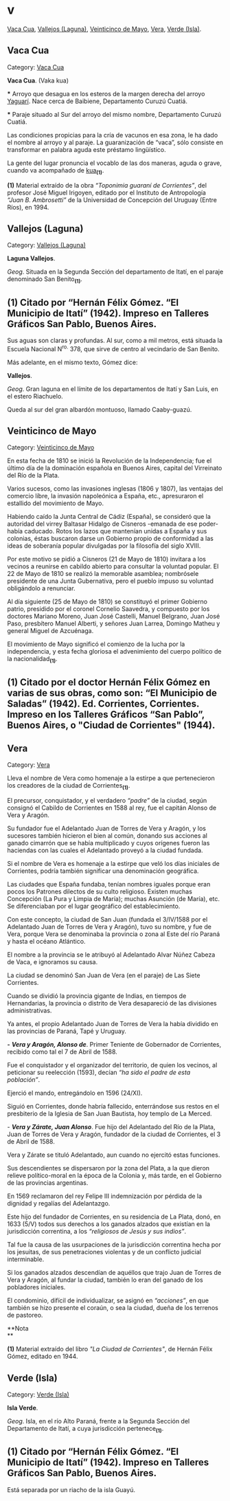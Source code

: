 # v

[Vaca Cua](#Vaca-Cua), 
[Vallejos (Laguna)](#Vallejos-(Laguna)), 
[Veinticinco de Mayo](#Veinticinco-de-Mayo), 
[Vera](#Vera), 
[Verde (Isla)](#Verde-(Isla)).


## Vaca Cua

Category: [Vaca Cua](http://descubrircorrientes.com.ar/2012/index.php/1279-toponimia/u-v-y-z/vaca-cua)

**Vaca Cua**. (Vaka kua)

**\*** Arroyo que desagua en los esteros de la margen derecha del arroyo [Yaguarí](http://descubrircorrientes.com.ar/2012/index.php/1279-toponimia/u-v-y-z/index.php?option=com_content&view=category&id=1289&Itemid=520). Nace cerca de Baibiene, Departamento Curuzú Cuatiá.

**\*** Paraje situado al Sur del arroyo del mismo nombre, Departamento Curuzú Cuatiá.

Las condiciones propicias para la cría de vacunos en esa zona, le ha dado el nombre al arroyo y al paraje. La guaranización de “vaca”, sólo consiste en transformar en palabra aguda este préstamo lingüístico.

La gente del lugar pronuncia el vocablo de las dos maneras, aguda o grave, cuando va acompañado de [kua](http://descubrircorrientes.com.ar/2012/index.php/1279-toponimia/u-v-y-z/index.php?option=com_content&view=category&id=608&Itemid=506)<sub><strong>(1)</strong></sub>.

**(1)** Material extraído de la obra _“Toponimia guaraní de Corrientes”_, del profesor José Miguel Irigoyen, editado por el Instituto de Antropología _“Juan B. Ambrosetti”_ de la Universidad de Concepción del Uruguay (Entre Ríos), en 1994.


## Vallejos (Laguna)

Category: [Vallejos (Laguna)](http://descubrircorrientes.com.ar/2012/index.php/4308-toponimia/u-v-y-z/vallejos-laguna)

**Laguna Vallejos**.

_Geog_. Situada en la Segunda Sección del departamento de Itatí, en el paraje denominado San Benito<sub><strong>(1)</strong></sub>.

## **(1)** Citado por “Hernán Félix Gómez. “El Municipio de Itatí” (1942). Impreso en Talleres Gráficos San Pablo, Buenos Aires.

Sus aguas son claras y profundas. Al sur, como a mil metros, está situada la Escuela Nacional N<sup>ro.</sup> 378, que sirve de centro al vecindario de San Benito.

Más adelante, en el mismo texto, Gómez dice:

**Vallejos**.

_Geog_. Gran laguna en el límite de los departamentos de Itatí y San Luis, en el estero Riachuelo.

Queda al sur del gran albardón montuoso, llamado Caaby-guazú.


## Veinticinco de Mayo

Category: [Veinticinco de Mayo](http://descubrircorrientes.com.ar/2012/index.php/2235-toponimia/u-v-y-z/veinticinco-de-mayo)

En esta fecha de 1810 se inició la Revolución de la Independencia; fue el último día de la dominación española en Buenos Aires, capital del Virreinato del Río de la Plata.

Varios sucesos, como las invasiones inglesas (1806 y 1807), las ventajas del comercio líbre, la invasión napoleónica a España, etc., apresuraron el estallido del movimiento de Mayo.

Habiendo caído la Junta Central de Cádiz (España), se consideró que la autoridad del virrey Baltasar Hidalgo de Cisneros -emanada de ese poder- había caducado. Rotos los lazos que mantenían unidas a España y sus colonias, éstas buscaron darse un Gobierno propio de conformidad a las ideas de soberanía popular divulgadas por la filosofía del siglo XVIII.

Por este motivo se pidió a Cisneros (21 de Mayo de 1810) invitara a los vecinos a reunirse en cabildo abierto para consultar la voluntad popular. El 22 de Mayo de 1810 se realizó la memorable asamblea; nombrósele presidente de una Junta Gubernativa, pero el pueblo impuso su voluntad obligándolo a renunciar.

Al día siguiente (25 de Mayo de 1810) se constituyó el primer Gobierno patrio, presidido por el coronel Cornelio Saavedra, y compuesto por los doctores Mariano Moreno, Juan José Castelli, Manuel Belgrano, Juan José Paso, presbítero Manuel Alberti, y señores Juan Larrea, Domingo Matheu y general Miguel de Azcuénaga.

El movimiento de Mayo significó el comienzo de la lucha por la independencia, y esta fecha gloriosa el advenimiento del cuerpo político de la nacionalidad<sub><strong>(1)</strong></sub>.

## **(1)** Citado por el doctor Hernán Félix Gómez en varias de sus obras, como son: “El Municipio de Saladas” (1942). Ed. Corrientes, Corrientes. Impreso en los Talleres Gráficos “San Pablo”, Buenos Aires, o "Ciudad de Corrientes" (1944).


## Vera

Category: [Vera](http://descubrircorrientes.com.ar/2012/index.php/2265-toponimia/u-v-y-z/vera)

Lleva el nombre de Vera como homenaje a la estirpe a que pertenecieron los creadores de la ciudad de Corrientes<sub><strong>(1)</strong></sub>.

El precursor, conquistador, y el verdadero _“padre”_ de la ciudad, según consignó el Cabildo de Corrientes en 1588 al rey, fue el capitán Alonso de Vera y Aragón.

Su fundador fue el Adelantado Juan de Torres de Vera y Aragón, y los sucesores también hicieron el bien al común, donando sus acciones al ganado cimarrón que se había multiplicado y cuyos orígenes fueron las haciendas con las cuales el Adelantado proveyó a la ciudad fundada.

Si el nombre de Vera es homenaje a la estirpe que veló los días iniciales de Corrientes, podría también significar una denominación geográfica.

Las ciudades que España fundaba, tenían nombres iguales porque eran pocos los Patrones dilectos de su culto religioso. Existen muchas Concepción (La Pura y Limpia de María); muchas Asunción (de María), etc. Se diferenciaban por el lugar geográfico del establecimiento.

Con este concepto, la ciudad de San Juan (fundada el 3/IV/1588 por el Adelantado Juan de Torres de Vera y Aragón), tuvo su nombre, y fue de Vera, porque Vera se denominaba la provincia o zona al Este del río Paraná y hasta el océano Atlántico.

El nombre a la provincia se le atribuyó al Adelantado Alvar Núñez Cabeza de Vaca, e ignoramos su causa.

La ciudad se denominó San Juan de Vera (en el paraje) de Las Siete Corrientes.

Cuando se dividió la provincia gigante de Indias, en tiempos de Hernandarias, la provincia o distrito de Vera desapareció de las divisiones administrativas.

Ya antes, el propio Adelantado Juan de Torres de Vera la había dividido en las provincias de Paraná, Tapé y Uruguay.

**\-** _**Vera y Aragón, Alonso de**_. Primer Teniente de Gobernador de Corrientes, recibido como tal el 7 de Abril de 1588.

Fue el conquistador y el organizador del territorio, de quien los vecinos, al peticionar su reelección (1593), decían _“ha sido el padre de esta población”_.

Ejerció el mando, entregándolo en 1596 (24/XI).

Siguió en Corrientes, donde habría fallecido, enterrándose sus restos en el presbiterio de la Iglesia de San Juan Bautista, hoy templo de La Merced.

\- _**Vera y Zárate, Juan Alonso**_. Fue hijo del Adelantado del Río de la Plata, Juan de Torres de Vera y Aragón, fundador de la ciudad de Corrientes, el 3 de Abril de 1588.

Vera y Zárate se tituló Adelantado, aun cuando no ejercitó estas funciones.

Sus descendientes se dispersaron por la zona del Plata, a la que dieron relieve político-moral en la época de la Colonia y, más tarde, en el Gobierno de las provincias argentinas.

En 1569 reclamaron del rey Felipe III indemnización por pérdida de la dignidad y regalías del Adelantazgo.

Este hijo del fundador de Corrientes, en su residencia de La Plata, donó, en 1633 (5/V) todos sus derechos a los ganados alzados que existían en la jurisdicción correntina, a los _“religiosos de Jesús y sus indios”_.

Tal fue la causa de las usurpaciones de la jurisdicción correntina hecha por los jesuitas, de sus penetraciones violentas y de un conflicto judicial interminable.

Si los ganados alzados descendían de aquéllos que trajo Juan de Torres de Vera y Aragón, al fundar la ciudad, también lo eran del ganado de los pobladores iniciales.

El condominio, difícil de individualizar, se asignó en _“acciones”_, en que también se hizo presente el coraún, o sea la ciudad, dueña de los terrenos de pastoreo.

**Nota  
**

**(1)** Material extraído del libro _"La Ciudad de Corrientes"_, de Hernán Félix Gómez, editado en 1944.


## Verde (Isla)

Category: [Verde (Isla)](http://descubrircorrientes.com.ar/2012/index.php/4307-toponimia/u-v-y-z/verde-isla)

**Isla Verde**.

_Geog_. Isla, en el río Alto Paraná, frente a la Segunda Sección del Departamento de Itatí, a cuya jurisdicción pertenece<sub><strong>(1)</strong></sub>.

## **(1)** Citado por “Hernán Félix Gómez. “El Municipio de Itatí” (1942). Impreso en Talleres Gráficos San Pablo, Buenos Aires.

Está separada por un riacho de la isla Guayú.